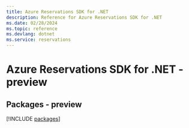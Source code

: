 ```yaml
---
title: Azure Reservations SDK for .NET
description: Reference for Azure Reservations SDK for .NET
ms.date: 02/28/2024
ms.topic: reference
ms.devlang: dotnet
ms.service: reservations
---
```

# Azure Reservations SDK for .NET - preview
## Packages - preview
[!INCLUDE [packages](reservations-index.md)]